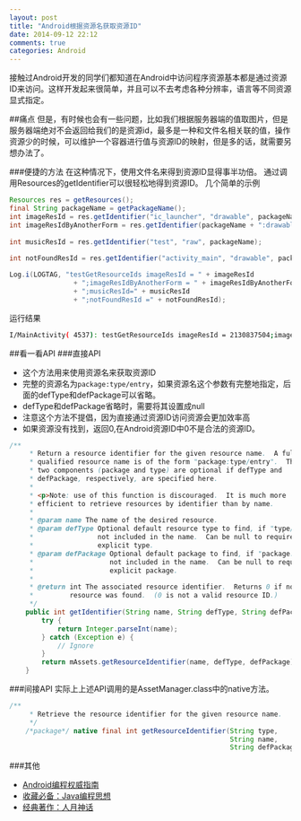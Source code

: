 ```yaml
---
layout: post
title: "Android根据资源名获取资源ID"
date: 2014-09-12 22:12
comments: true
categories: Android
---
```


接触过Android开发的同学们都知道在Android中访问程序资源基本都是通过资源ID来访问。这样开发起来很简单，并且可以不去考虑各种分辨率，语言等不同资源显式指定。
<!--more-->
##痛点
但是，有时候也会有一些问题，比如我们根据服务器端的值取图片，但是服务器端绝对不会返回给我们的是资源id，最多是一种和文件名相关联的值，操作资源少的时候，可以维护一个容器进行值与资源ID的映射，但是多的话，就需要另想办法了。

###便捷的方法
在这种情况下，使用文件名来得到资源ID显得事半功倍。
通过调用Resources的getIdentifier可以很轻松地得到资源ID。
几个简单的示例
```java lineos:false 
Resources res = getResources();
final String packageName = getPackageName();
int imageResId = res.getIdentifier("ic_launcher", "drawable", packageName);
int imageResIdByAnotherForm = res.getIdentifier(packageName + ":drawable/ic_launcher", null, null);
	
int musicResId = res.getIdentifier("test", "raw", packageName);
		
int notFoundResId = res.getIdentifier("activity_main", "drawable", packageName);

Log.i(LOGTAG, "testGetResourceIds imageResId = " + imageResId 
				+ ";imageResIdByAnotherForm = " + imageResIdByAnotherForm  
				+ ";musicResId=" + musicResId
				+ ";notFoundResId =" + notFoundResId);
```

运行结果
```bash lineos:false
I/MainActivity( 4537): testGetResourceIds imageResId = 2130837504;imageResIdByAnotherForm = 2130837504;musicResId=2130968576;notFoundResId =0
```

##看一看API
###直接API
  * 这个方法用来使用资源名来获取资源ID
  * 完整的资源名为`package:type/entry`，如果资源名这个参数有完整地指定，后面的defType和defPackage可以省略。
  * defType和defPackage省略时，需要将其设置成null
  * 注意这个方法不提倡，因为直接通过资源ID访问资源会更加效率高
  * 如果资源没有找到，返回0,在Android资源ID中0不是合法的资源ID。

```java  lineos:false android.content.res.Resources.class
/**
     * Return a resource identifier for the given resource name.  A fully
     * qualified resource name is of the form "package:type/entry".  The first
     * two components (package and type) are optional if defType and
     * defPackage, respectively, are specified here.
     * 
     * <p>Note: use of this function is discouraged.  It is much more
     * efficient to retrieve resources by identifier than by name.
     * 
     * @param name The name of the desired resource.
     * @param defType Optional default resource type to find, if "type/" is
     *                not included in the name.  Can be null to require an
     *                explicit type.
     * @param defPackage Optional default package to find, if "package:" is
     *                   not included in the name.  Can be null to require an
     *                   explicit package.
     * 
     * @return int The associated resource identifier.  Returns 0 if no such
     *         resource was found.  (0 is not a valid resource ID.)
     */
    public int getIdentifier(String name, String defType, String defPackage) {
        try {
            return Integer.parseInt(name);
        } catch (Exception e) {
            // Ignore
        }
        return mAssets.getResourceIdentifier(name, defType, defPackage);
    }
```
###间接API
实际上上述API调用的是AssetManager.class中的native方法。
```java lineos:false
/**
     * Retrieve the resource identifier for the given resource name.
     */
    /*package*/ native final int getResourceIdentifier(String type,
                                                       String name,
                                                       String defPackage);
```

###其他
  * <a href="http://www.amazon.cn/gp/product/B00J4DXWDG/ref=as_li_tf_tl?ie=UTF8&camp=536&creative=3200&creativeASIN=B00J4DXWDG&linkCode=as2&tag=droidyue-23">Android编程权威指南</a><img src="http://ir-cn.amazon-adsystem.com/e/ir?t=droidyue-23&l=as2&o=28&a=B00J4DXWDG" width="1" height="1" border="0" alt="" style="border:none !important; margin:0px !important;" />
  * <a href="http://www.amazon.cn/gp/product/B0011F7WU4/ref=as_li_tf_tl?ie=UTF8&camp=536&creative=3200&creativeASIN=B0011F7WU4&linkCode=as2&tag=droidyue-23">收藏必备：Java编程思想</a><img src="http://ir-cn.amazon-adsystem.com/e/ir?t=droidyue-23&l=as2&o=28&a=B0011F7WU4" width="1" height="1" border="0" alt="" style="border:none !important; margin:0px !important;" />
  * <a href="http://www.amazon.cn/gp/product/B0011C2P7W/ref=as_li_tf_tl?ie=UTF8&camp=536&creative=3200&creativeASIN=B0011C2P7W&linkCode=as2&tag=droidyue-23">经典著作：人月神话</a><img src="http://ir-cn.amazon-adsystem.com/e/ir?t=droidyue-23&l=as2&o=28&a=B0011C2P7W" width="1" height="1" border="0" alt="" style="border:none !important; margin:0px !important;" />
  
